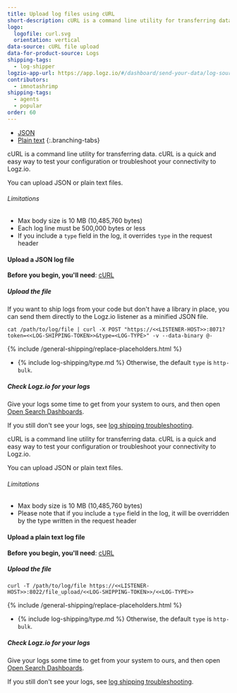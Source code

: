 ```yaml
---
title: Upload log files using cURL
short-description: cURL is a command line utility for transferring data. cURL is a quick and easy way to test your configuration or troubleshoot your connectivity to Logz.io.
logo:
  logofile: curl.svg
  orientation: vertical
data-source: cURL file upload
data-for-product-source: Logs
shipping-tags:
  - log-shipper
logzio-app-url: https://app.logz.io/#/dashboard/send-your-data/log-sources/curl
contributors:
  - imnotashrimp
shipping-tags:
  - agents
  - popular
order: 60
---
```


<!-- tabContainer:start -->
<div class="branching-container">

* [JSON](#json-config)
* [Plain text](#plain-text-config)
{:.branching-tabs}

<!-- tab:start -->
<div id="json-config">

cURL is a command line utility for transferring data. cURL is a quick and easy way to test your configuration or troubleshoot your connectivity to Logz.io.

You can upload JSON or plain text files.


###### Limitations

* Max body size is 10 MB (10,485,760 bytes)
* Each log line must be 500,000 bytes or less
* If you include a `type` field in the log, it overrides `type` in the request header

#### Upload a JSON log file

**Before you begin, you'll need**:
[cURL](https://curl.haxx.se/download.html)


<div class="tasklist">

##### Upload the file

If you want to ship logs from your code but don't have a library in place,
you can send them directly to the Logz.io listener as a minified JSON file.

```shell
cat /path/to/log/file | curl -X POST "https://<<LISTENER-HOST>>:8071?token=<<LOG-SHIPPING-TOKEN>>&type=<LOG-TYPE>" -v --data-binary @-
```

{% include /general-shipping/replace-placeholders.html %}

* {% include log-shipping/type.md %} Otherwise, the default `type` is `http-bulk`.

##### Check Logz.io for your logs

Give your logs some time to get from your system to ours, and then open [Open Search Dashboards](https://app.logz.io/#/dashboard/osd).

If you still don't see your logs, see [log shipping troubleshooting]({{site.baseurl}}/user-guide/log-shipping/log-shipping-troubleshooting.html).

</div>

</div>
<!-- tab:end -->

<!-- tab:start -->
<div id="plain-text-config">

cURL is a command line utility for transferring data. cURL is a quick and easy way to test your configuration or troubleshoot your connectivity to Logz.io.

You can upload JSON or plain text files.


###### Limitations

* Max body size is 10 MB (10,485,760 bytes)
* Please note that if you include a `type` field in the log, it will be overridden by the type written in the request header


#### Upload a plain text log file

**Before you begin, you'll need**:
[cURL](https://curl.haxx.se/download.html)

<div class="tasklist">

##### Upload the file


```shell
curl -T /path/to/log/file https://<<LISTENER-HOST>>:8022/file_upload/<<LOG-SHIPPING-TOKEN>>/<<LOG-TYPE>>
```


{% include /general-shipping/replace-placeholders.html %}

* {% include log-shipping/type.md %} Otherwise, the default `type` is `http-bulk`.

##### Check Logz.io for your logs

Give your logs some time to get from your system to ours, and then open [Open Search Dashboards](https://app.logz.io/#/dashboard/osd).

If you still don't see your logs, see [log shipping troubleshooting]({{site.baseurl}}/user-guide/log-shipping/log-shipping-troubleshooting.html).

</div>

</div>
<!-- tab:end -->


</div>
<!-- tabContainer:end -->
